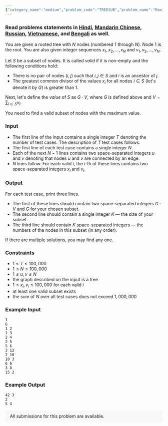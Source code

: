 ```yaml
---
{"category_name":"medium","problem_code":"TREESUB","problem_name":"Maximum GCD Subset","problemComponents":{"constraints":"","constraintsState":false,"subtasks":"","subtasksState":false,"inputFormat":"","inputFormatState":false,"outputFormat":"","outputFormatState":false,"sampleTestCases":{}},"video_editorial_url":"","languages_supported":{"0":"CPP14","1":"C","2":"JAVA","3":"PYTH 3.6","4":"CPP17","5":"PYTH","6":"PYP3","7":"CS2","8":"ADA","9":"PYPY","10":"TEXT","11":"PAS fpc","12":"NODEJS","13":"RUBY","14":"PHP","15":"GO","16":"HASK","17":"TCL","18":"PERL","19":"SCALA","20":"LUA","21":"kotlin","22":"BASH","23":"JS","24":"LISP sbcl","25":"rust","26":"PAS gpc","27":"BF","28":"CLOJ","29":"R","30":"D","31":"CAML","32":"FORT","33":"ASM","34":"swift","35":"FS","36":"WSPC","37":"LISP clisp","38":"SQL","39":"SCM guile","40":"PERL6","41":"ERL","42":"CLPS","43":"ICK","44":"NICE","45":"PRLG","46":"ICON","47":"COB","48":"SCM chicken","49":"PIKE","50":"SCM qobi","51":"ST","52":"NEM"},"max_timelimit":3.5,"source_sizelimit":50000,"problem_author":"smartnj","problem_tester":null,"date_added":"31-03-2020","tags":{"0":"cook117","1":"dynamic","2":"factorization","3":"invariants","4":"medium","5":"rajarshi_basu","6":"smartnj"},"problem_difficulty_level":"Medium","best_tag":"Dynamic Programming","editorial_url":"https://discuss.codechef.com/problems/TREESUB","time":{"view_start_date":1587407402,"submit_start_date":1587407402,"visible_start_date":1587407402,"end_date":1735669800},"is_direct_submittable":false,"problemDiscussURL":"https://discuss.codechef.com/search?q=TREESUB","is_proctored":false,"visitedContests":{},"layout":"problem"}
---
```

### Read problems statements in [Hindi](https://www.codechef.com/download/translated/COOK117/hindi/TREESUB.pdf), [Mandarin Chinese](https://www.codechef.com/download/translated/COOK117/mandarin/TREESUB.pdf), [Russian](https://www.codechef.com/download/translated/COOK117/russian/TREESUB.pdf), [Vietnamese](https://www.codechef.com/download/translated/COOK117/vietnamese/TREESUB.pdf), and [Bengali](https://www.codechef.com/download/translated/COOK117/bengali/TREESUB.pdf) as well.

You are given a rooted tree with $N$ nodes (numbered $1$ through $N$). Node $1$ is the root. You are also given integer sequences $x_1, x_2, \ldots, x_N$ and $v_1, v_2, \ldots, v_N$.

Let $S$ be a subset of nodes. It is called *valid* if it is non-empty and the following conditions hold:
- There is no pair of nodes $(i, j)$ such that $i,j \in S$ and $i$ is an ancestor of $j$.
- The greatest common divisor of the values $x_i$ for all nodes $i \in S$ (let's denote it by $G$) is greater than $1$.

Next, let's define the *value* of $S$ as $G \cdot V$, where $G$ is defined above and $V = \sum_{i \in S}{v_i}$.

You need to find a valid subset of nodes with the maximum value.

### Input
- The first line of the input contains a single integer $T$ denoting the number of test cases. The description of $T$ test cases follows.
- The first line of each test case contains a single integer $N$.
- Each of the next $N-1$ lines contains two space-separated integers $u$ and $v$ denoting that nodes $u$ and $v$ are connected by an edge.
- $N$ lines follow. For each valid $i$, the $i$-th of these lines contains two space-separated integers $x_i$ and $v_i$.

### Output
For each test case, print three lines.
- The first of these lines should contain two space-separated integers $G \cdot V$ and $G$ for your chosen subset.
- The second line should contain a single integer $K$ ― the size of your subset.
- The third line should contain $K$ space-separated integers ― the numbers of the nodes in this subset (in any order).

If there are multiple solutions, you may find any one.

### Constraints
- $1 \le T \le 100,000$
- $1 \le N \le 100,000$
- $1 \le u, v \le N$
- the graph described on the input is a tree
- $1 \le x_i, v_i \le 100,000$ for each valid $i$
- at least one valid subset exists
- the sum of $N$ over all test cases does not exceed $1,000,000$

### Example Input
```
1
6
1 2
1 3
2 4
2 5
5 6
3 12
2 10
10 3
6 6
3 8
15 2
```

### Example Output
```
42 3
2
5 4
```

<aside style='background: #f8f8f8;padding: 10px 15px;'><div>All submissions for this problem are available.</div></aside>
